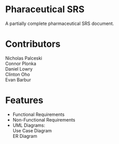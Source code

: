 # Pharaceutical SRS
A partially complete pharmaceutical SRS document.

# Contributors
Nicholas Palceski<br/>
Connor Plonka<br/>
Daniel Lowry<br/>
Clinton Oho<br/>
Evan Barbur

# Features
- Functional Requirements
- Non-Functional Requirements
- UML Diagrams:<br/>
  Use Case Diagram<br/>
  ER Diagram
